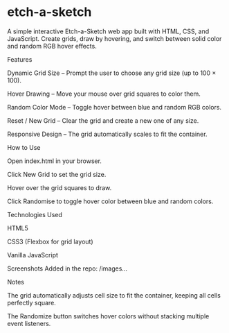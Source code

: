 # etch-a-sketch
A simple interactive Etch-a-Sketch web app built with HTML, CSS, and JavaScript. Create grids, draw by hovering, and switch between solid color and random RGB hover effects.

Features

Dynamic Grid Size – Prompt the user to choose any grid size (up to 100 × 100).

Hover Drawing – Move your mouse over grid squares to color them.

Random Color Mode – Toggle hover between blue and random RGB colors.

Reset / New Grid – Clear the grid and create a new one of any size.

Responsive Design – The grid automatically scales to fit the container.

How to Use

Open index.html in your browser.

Click New Grid to set the grid size.

Hover over the grid squares to draw.

Click Randomise to toggle hover color between blue and random colors.

Technologies Used

HTML5

CSS3 (Flexbox for grid layout)

Vanilla JavaScript

Screenshots
Added in the repo: /images...

Notes

The grid automatically adjusts cell size to fit the container, keeping all cells perfectly square.

The Randomize button switches hover colors without stacking multiple event listeners.